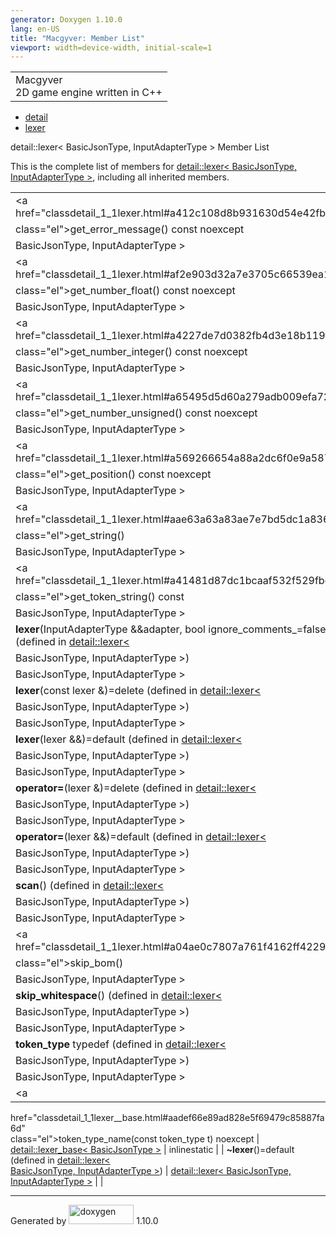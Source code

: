 ```yaml
---
generator: Doxygen 1.10.0
lang: en-US
title: "Macgyver: Member List"
viewport: width=device-width, initial-scale=1
---
```


<div id="top">

<div id="titlearea">

<table data-cellspacing="0" data-cellpadding="0">
<colgroup>
<col style="width: 100%" />
</colgroup>
<tbody>
<tr id="projectrow" class="odd">
<td id="projectalign"><div id="projectname">
Macgyver
</div>
<div id="projectbrief">
2D game engine written in C++
</div></td>
</tr>
</tbody>
</table>

</div>

<div id="main-nav">

</div>

<div id="nav-path" class="navpath">

- <a href="namespacedetail.html" class="el">detail</a>
- <a href="classdetail_1_1lexer.html" class="el">lexer</a>

</div>

</div>

<div class="header">

<div class="headertitle">

<div class="title">

detail::lexer\< BasicJsonType, InputAdapterType \> Member List

</div>

</div>

</div>

<div class="contents">

This is the complete list of members for
<a href="classdetail_1_1lexer.html" class="el">detail::lexer&lt;
BasicJsonType, InputAdapterType &gt;</a>, including all inherited
members.

|                                                                                                                                                           |                                                                  |                                                                        |
|-----------------------------------------------------------------------------------------------------------------------------------------------------------|------------------------------------------------------------------|------------------------------------------------------------------------|
| <a href="classdetail_1_1lexer.html#a412c108d8b931630d54e42fbbf764fc4"                                                                                     
 class="el">get_error_message</a>() const noexcept                                                                                                          | <a href="classdetail_1_1lexer.html" class="el">detail::lexer&lt; 
                                                                                                                                                             BasicJsonType, InputAdapterType &gt;</a>                          | <span class="mlabel">inline</span>                                     |
| <a href="classdetail_1_1lexer.html#af2e903d32a7e3705c66539ea1e30ce59"                                                                                     
 class="el">get_number_float</a>() const noexcept                                                                                                           | <a href="classdetail_1_1lexer.html" class="el">detail::lexer&lt; 
                                                                                                                                                             BasicJsonType, InputAdapterType &gt;</a>                          | <span class="mlabel">inline</span>                                     |
| <a href="classdetail_1_1lexer.html#a4227de7d0382fb4d3e18b119f0cc87d7"                                                                                     
 class="el">get_number_integer</a>() const noexcept                                                                                                         | <a href="classdetail_1_1lexer.html" class="el">detail::lexer&lt; 
                                                                                                                                                             BasicJsonType, InputAdapterType &gt;</a>                          | <span class="mlabel">inline</span>                                     |
| <a href="classdetail_1_1lexer.html#a65495d5d60a279adb009efa728708441"                                                                                     
 class="el">get_number_unsigned</a>() const noexcept                                                                                                        | <a href="classdetail_1_1lexer.html" class="el">detail::lexer&lt; 
                                                                                                                                                             BasicJsonType, InputAdapterType &gt;</a>                          | <span class="mlabel">inline</span>                                     |
| <a href="classdetail_1_1lexer.html#a569266654a88a2dc6f0e9a587067fc9d"                                                                                     
 class="el">get_position</a>() const noexcept                                                                                                               | <a href="classdetail_1_1lexer.html" class="el">detail::lexer&lt; 
                                                                                                                                                             BasicJsonType, InputAdapterType &gt;</a>                          | <span class="mlabel">inline</span>                                     |
| <a href="classdetail_1_1lexer.html#aae63a63a83ae7e7bd5dc1a83669ba281"                                                                                     
 class="el">get_string</a>()                                                                                                                                | <a href="classdetail_1_1lexer.html" class="el">detail::lexer&lt; 
                                                                                                                                                             BasicJsonType, InputAdapterType &gt;</a>                          | <span class="mlabel">inline</span>                                     |
| <a href="classdetail_1_1lexer.html#a41481d87dc1bcaaf532f529fbc0e690b"                                                                                     
 class="el">get_token_string</a>() const                                                                                                                    | <a href="classdetail_1_1lexer.html" class="el">detail::lexer&lt; 
                                                                                                                                                             BasicJsonType, InputAdapterType &gt;</a>                          | <span class="mlabel">inline</span>                                     |
| **lexer**(InputAdapterType &&adapter, bool ignore_comments\_=false) noexcept (defined in <a href="classdetail_1_1lexer.html" class="el">detail::lexer&lt; 
 BasicJsonType, InputAdapterType &gt;</a>)                                                                                                                  | <a href="classdetail_1_1lexer.html" class="el">detail::lexer&lt; 
                                                                                                                                                             BasicJsonType, InputAdapterType &gt;</a>                          | <span class="mlabel">inline</span><span class="mlabel">explicit</span> |
| **lexer**(const lexer &)=delete (defined in <a href="classdetail_1_1lexer.html" class="el">detail::lexer&lt;                                              
 BasicJsonType, InputAdapterType &gt;</a>)                                                                                                                  | <a href="classdetail_1_1lexer.html" class="el">detail::lexer&lt; 
                                                                                                                                                             BasicJsonType, InputAdapterType &gt;</a>                          |                                                                        |
| **lexer**(lexer &&)=default (defined in <a href="classdetail_1_1lexer.html" class="el">detail::lexer&lt;                                                  
 BasicJsonType, InputAdapterType &gt;</a>)                                                                                                                  | <a href="classdetail_1_1lexer.html" class="el">detail::lexer&lt; 
                                                                                                                                                             BasicJsonType, InputAdapterType &gt;</a>                          |                                                                        |
| **operator=**(lexer &)=delete (defined in <a href="classdetail_1_1lexer.html" class="el">detail::lexer&lt;                                                
 BasicJsonType, InputAdapterType &gt;</a>)                                                                                                                  | <a href="classdetail_1_1lexer.html" class="el">detail::lexer&lt; 
                                                                                                                                                             BasicJsonType, InputAdapterType &gt;</a>                          |                                                                        |
| **operator=**(lexer &&)=default (defined in <a href="classdetail_1_1lexer.html" class="el">detail::lexer&lt;                                              
 BasicJsonType, InputAdapterType &gt;</a>)                                                                                                                  | <a href="classdetail_1_1lexer.html" class="el">detail::lexer&lt; 
                                                                                                                                                             BasicJsonType, InputAdapterType &gt;</a>                          |                                                                        |
| **scan**() (defined in <a href="classdetail_1_1lexer.html" class="el">detail::lexer&lt;                                                                   
 BasicJsonType, InputAdapterType &gt;</a>)                                                                                                                  | <a href="classdetail_1_1lexer.html" class="el">detail::lexer&lt; 
                                                                                                                                                             BasicJsonType, InputAdapterType &gt;</a>                          | <span class="mlabel">inline</span>                                     |
| <a href="classdetail_1_1lexer.html#a04ae0c7807a761f4162ff42290be5490"                                                                                     
 class="el">skip_bom</a>()                                                                                                                                  | <a href="classdetail_1_1lexer.html" class="el">detail::lexer&lt; 
                                                                                                                                                             BasicJsonType, InputAdapterType &gt;</a>                          | <span class="mlabel">inline</span>                                     |
| **skip_whitespace**() (defined in <a href="classdetail_1_1lexer.html" class="el">detail::lexer&lt;                                                        
 BasicJsonType, InputAdapterType &gt;</a>)                                                                                                                  | <a href="classdetail_1_1lexer.html" class="el">detail::lexer&lt; 
                                                                                                                                                             BasicJsonType, InputAdapterType &gt;</a>                          | <span class="mlabel">inline</span>                                     |
| **token_type** typedef (defined in <a href="classdetail_1_1lexer.html" class="el">detail::lexer&lt;                                                       
 BasicJsonType, InputAdapterType &gt;</a>)                                                                                                                  | <a href="classdetail_1_1lexer.html" class="el">detail::lexer&lt; 
                                                                                                                                                             BasicJsonType, InputAdapterType &gt;</a>                          |                                                                        |
| <a                                                                                                                                                        
 href="classdetail_1_1lexer__base.html#aadef66e89ad828e5f69479c85887fa6d"                                                                                   
 class="el">token_type_name</a>(const token_type t) noexcept                                                                                                | <a href="classdetail_1_1lexer__base.html"                        
                                                                                                                                                             class="el">detail::lexer_base&lt; BasicJsonType &gt;</a>          | <span class="mlabel">inline</span><span class="mlabel">static</span>   |
| **~lexer**()=default (defined in <a href="classdetail_1_1lexer.html" class="el">detail::lexer&lt;                                                         
 BasicJsonType, InputAdapterType &gt;</a>)                                                                                                                  | <a href="classdetail_1_1lexer.html" class="el">detail::lexer&lt; 
                                                                                                                                                             BasicJsonType, InputAdapterType &gt;</a>                          |                                                                        |

</div>

------------------------------------------------------------------------

<span class="small">Generated
by [<img src="doxygen.svg" class="footer" width="104" height="31"
alt="doxygen" />](https://www.doxygen.org/index.html) 1.10.0</span>
